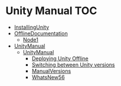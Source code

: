 Unity Manual TOC
================

 - [InstallingUnity](InstallingUnity)
 - [OfflineDocumentation](OfflineDocumentation)
	 - [Node1](Node1_1)
 - [UnityManual](UnityManual)
	 - [UnityManual](UnityManual_1)
		 - [Deploying Unity Offline](DeployingUnityOffline)
		 - [Switching between Unity versions](SwitchingDocumentationVersions)
		 - [ManualVersions](ManualVersions)
		 - [WhatsNew56](WhatsNew56)

